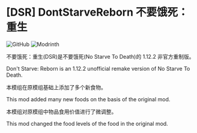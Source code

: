 # [DSR] DontStarveReborn 不要饿死：重生
![GitHub](https://img.shields.io/github/license/Busituteng/DontStarveReborn)
![Modrinth](https://img.shields.io/modrinth/dt/JjAL4R92)

不要饿死：重生(DSR)是不要饿死(No Starve To Death)的 1.12.2 非官方重制版。

Don't Starve: Reborn is an 1.12.2 unofficial remake version of No Starve To Death.

本模组在原模组基础上添加了多个新食物。

This mod added many new foods on the basis of the original mod.

本模组对原模组中物品食用价值进行了微调整。

This mod changed the food levels of the food in the original mod.
